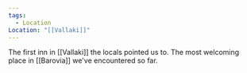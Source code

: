 ```yaml
---
tags:
  - Location
Location: "[[Vallaki]]"
---
```

The first inn in [[Vallaki]] the locals pointed us to. The most welcoming place in [[Barovia]] we've encountered so far.